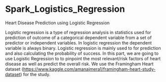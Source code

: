 # Spark_Logistics_Regression


Heart Disease Prediction using Logistic Regression

Logistic regression is a type of regression analysis in statistics used for prediction of outcome of a categorical dependent variable from a set of predictor or independent variables. In logistic regression the dependent variable is always binary. Logistic regression is mainly used to for prediction and also calculating the probability of success.
In this part, we are going to use Logistic Regression to to pinpoint the most relevant/risk factors of heart disease as well as predict the overall risk. We use the Framingham Heart dataset (https://www.kaggle.com/amanajmera1/framingham-heart-study-dataset) for the study. 
